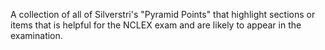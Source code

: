 A collection of all of Silverstri's "Pyramid Points" that highlight sections or items that is helpful for the NCLEX exam and are likely to appear in the examination.